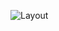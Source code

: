 ![Layout](https://user-images.githubusercontent.com/79957668/113506107-0141de80-956d-11eb-99f5-a87b82318035.PNG)
